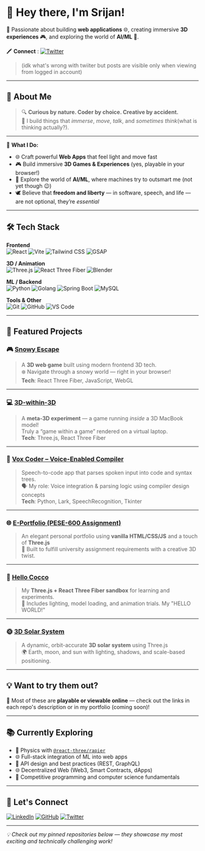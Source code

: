 # 👋 Hey there, I'm Srijan!

🚀 Passionate about building **web applications** 🌐, creating immersive **3D experiences** 🎮, and exploring the world of **AI/ML** 🤖.

🖍️ **Connect** : [![Twitter](https://img.shields.io/badge/-Twitter-1DA1F2?style=flat&logo=twitter&logoColor=white)](https://x.com/srijancs) 
> (idk what's wrong with twiiter but posts are visible only when viewing from logged in account)
---

## 🧠 About Me

> 🔍 **Curious by nature. Coder by choice. Creative by accident.**  
> 🎯 I build things that *immerse*, *move*, *talk*, and *sometimes think*(what is thinking actually?).  

---

🧩 **What I Do:**

- 🌐 Craft powerful **Web Apps** that feel light and move fast  
- 🎮 Build immersive **3D Games & Experiences** (yes, playable in your browser!)  
- 🤖 Explore the world of **AI/ML**, where machines try to outsmart me (not yet though 😉)  
- 🕊️ Believe that **freedom and liberty** — in software, speech, and life — are not optional, they’re *essential*
---

## 🛠️ Tech Stack

**Frontend**  
![React](https://img.shields.io/badge/-React-61DAFB?style=flat&logo=react&logoColor=white)
![Vite](https://img.shields.io/badge/-Vite-646CFF?style=flat&logo=vite&logoColor=white)
![Tailwind CSS](https://img.shields.io/badge/-Tailwind-06B6D4?style=flat&logo=tailwindcss&logoColor=white)
![GSAP](https://img.shields.io/badge/-GSAP-88CE02?style=flat&logo=greensock&logoColor=white)

**3D / Animation**  
![Three.js](https://img.shields.io/badge/-Three.js-000000?style=flat&logo=three.js&logoColor=white)
![React Three Fiber](https://img.shields.io/badge/-React%20Three%20Fiber-000?style=flat)
![Blender](https://img.shields.io/badge/-Blender-F5792A?style=flat&logo=blender&logoColor=white)

**ML / Backend**  
![Python](https://img.shields.io/badge/-Python-3776AB?style=flat&logo=python&logoColor=white)
![Golang](https://img.shields.io/badge/-Go-00ADD8?style=flat&logo=go&logoColor=white)
![Spring Boot](https://img.shields.io/badge/-Spring%20Boot-6DB33F?style=flat&logo=spring-boot&logoColor=white)
![MySQL](https://img.shields.io/badge/-MySQL-4479A1?style=flat&logo=mysql&logoColor=white)

**Tools & Other**  
![Git](https://img.shields.io/badge/-Git-F05032?style=flat&logo=git&logoColor=white)
![GitHub](https://img.shields.io/badge/-GitHub-181717?style=flat&logo=github&logoColor=white)
![VS Code](https://img.shields.io/badge/-VS%20Code-007ACC?style=flat&logo=visual-studio-code&logoColor=white)

---

## 🌟 Featured Projects

### 🎮 [Snowy Escape](https://github.com/Srijan-Petwal/snowy-escape)
> A **3D web game** built using modern frontend 3D tech.  
> ❄️ Navigate through a snowy world — right in your browser!  
> **Tech**: React Three Fiber, JavaScript, WebGL

---

### 💻 [3D-within-3D](https://github.com/Srijan-Petwal/3D-within-3D)
> A **meta-3D experiment** — a game running *inside* a 3D MacBook model!  
> Truly a “game within a game” rendered on a virtual laptop.  
> **Tech**: Three.js, React Three Fiber

---

### 🧠 [Vox Coder – Voice-Enabled Compiler](https://github.com/Pranav-Uniyal/Vox-Coder-Voice-Enabled-Compiler)
> Speech-to-code app that parses spoken input into code and syntax trees.  
> 🗣️ My role: Voice integration & parsing logic using compiler design concepts  
> **Tech**: Python, Lark, SpeechRecognition, Tkinter

---

### 🌐 [E-Portfolio (PESE-600 Assignment)](https://github.com/Srijan-Petwal/Eportfolio-assign)
> An elegant personal portfolio using **vanilla HTML/CSS/JS** and a touch of **Three.js**  
> 📘 Built to fulfill university assignment requirements with a creative 3D twist.

---

### 🔬 [Hello Cocco](https://github.com/Srijan-Petwal/hello-cocco)
> My **Three.js + React Three Fiber sandbox** for learning and experiments.  
> 🧪 Includes lighting, model loading, and animation trials.
> My "HELLO WORLD!"
---

### 🌞 [3D Solar System](https://github.com/Srijan-Petwal/3D-Solar-System)
> A dynamic, orbit-accurate **3D solar system** using Three.js  
> 🌍 Earth, moon, and sun with lighting, shadows, and scale-based positioning.

---

## 💡 Want to try them out?

🔗 Most of these are **playable or viewable online** — check out the links in each repo's description or in my portfolio (coming soon)!

---

## 📚 Currently Exploring

- 🤿 Physics with [`@react-three/rapier`](https://github.com/pmndrs/react-three-rapier)
- 🌐 Full-stack integration of ML into web apps
- 🔌 API design and best practices (REST, GraphQL)
- 🌐 Decentralized Web (Web3, Smart Contracts, dApps)
- 🧪 Competitive programming and computer science fundamentals

---

## 💬 Let's Connect

[![LinkedIn](https://img.shields.io/badge/-LinkedIn-0077B5?style=flat&logo=linkedin&logoColor=white)](http://www.linkedin.com/in/srijan-petwal)
[![GitHub](https://img.shields.io/badge/-GitHub-181717?style=flat&logo=github&logoColor=white)](https://github.com/Srijan-Petwal)
[![Twitter](https://img.shields.io/badge/-Twitter-1DA1F2?style=flat&logo=twitter&logoColor=white)](https://x.com/srijancs)

---

_💡 Check out my pinned repositories below — they showcase my most exciting and technically challenging work!_
